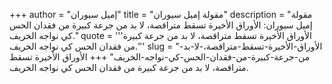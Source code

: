 +++
author = "إميل سيوران"
title = "مقولة إميل سيوران"
description = "مقولة إميل سيوران: الأوراق الأخيرة تسقط متراقصة، لا بد من جرعة كبيرة من فقدان الحس كي نواجه الخريف."
quote = '''الأوراق الأخيرة تسقط متراقصة، لا بد من جرعة كبيرة من فقدان الحس كي نواجه الخريف.'''
slug = "الأوراق-الأخيرة-تسقط-متراقصة،-لا-بد-من-جرعة-كبيرة-من-فقدان-الحس-كي-نواجه-الخريف"
+++
الأوراق الأخيرة تسقط متراقصة، لا بد من جرعة كبيرة من فقدان الحس كي نواجه الخريف.
